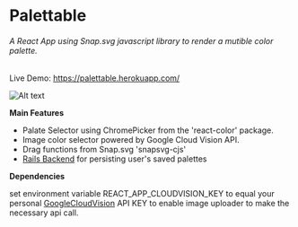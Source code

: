 # Palettable
###### A React App using Snap.svg javascript library to render a mutible color palette.

Live Demo: https://palettable.herokuapp.com/

![Alt text](https://media.giphy.com/media/XBhzUNf7ta00w/giphy.gif)

**Main Features**

- Palate Selector using ChromePicker from the 'react-color' package.
- Image color selector powered by Google Cloud Vision API. 
- Drag functions from Snap.svg 'snapsvg-cjs'
- [Rails Backend](https://github.com/joshlacey/final-project-backend) for persisting user's saved palettes

**Dependencies**

set environment variable REACT_APP_CLOUDVISION_KEY to equal your personal [GoogleCloudVision](https://cloud.google.com/vision/) API KEY to enable image uploader to make the necessary api call.

